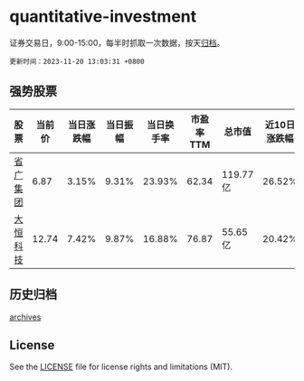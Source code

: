 # quantitative-investment

证券交易日，9:00-15:00，每半时抓取一次数据，按天[归档](archives)。

`更新时间：2023-11-20 13:03:31 +0800`

## 强势股票

|股票|当前价|当日涨跌幅|当日振幅|当日换手率|市盈率TTM|总市值|近10日涨跌幅|
|----|----|----|----|----|----|----|----|
|[省广集团](https://xueqiu.com/S/SZ002400)|6.87|3.15%|9.31%|23.93%|62.34|119.77亿|26.52%|
|[大恒科技](https://xueqiu.com/S/SH600288)|12.74|7.42%|9.87%|16.88%|76.87|55.65亿|20.42%|

## 历史归档

[archives](archives)

## License

See the [LICENSE](LICENSE) file for license rights and limitations (MIT).
